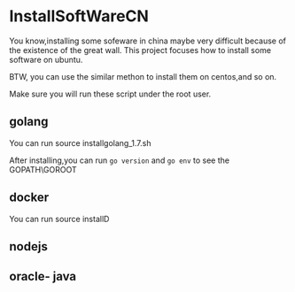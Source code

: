 # InstallSoftWareCN

You know,installing some sofeware in china maybe very difficult because of the existence of the great wall.
This project focuses how to install some software on ubuntu.


BTW, you can use the similar methon to install them on centos,and so on.

Make sure you will run these script under the root user.


## golang
You can run source installgolang_1.7.sh

After installing,you can run `go version` and `go env` to see the GOPATH\GOROOT 
## docker
You can run source installD


## nodejs

## oracle- java
